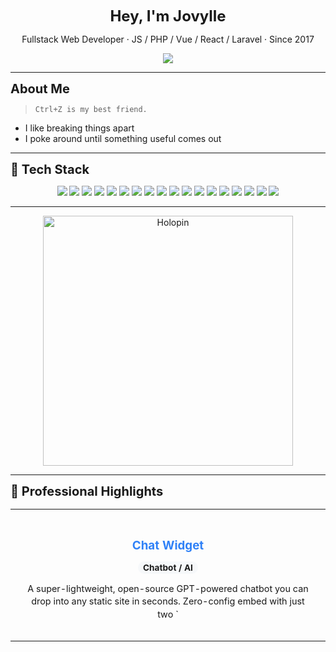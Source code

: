 <p align="center"><strong style="font-size: 1.5rem;">Hey, I'm Jovylle</strong></p>
<p align="center">Fullstack Web Developer · JS / PHP / Vue / React / Laravel · Since 2017</p>

<p align="center">
  <a href="https://jovylle.com" target="_blank">
    <img src="https://img.shields.io/badge/Visit%20Portfolio-000?style=for-the-badge&logo=firefox&logoColor=white" />
  </a>
</p>

---

<div style="font-size: 1.25rem; font-weight: bold">About Me</div>

> `Ctrl+Z is my best friend.`

- I like breaking things apart  
- I poke around until something useful comes out

---

<div style="font-size: 1.25rem; font-weight: bold">🧰 Tech Stack</div>

<p align="center">
  <img src="https://img.shields.io/badge/Astro-FF5D01?style=for-the-badge&logo=astro&logoColor=white" />
  <img src="https://img.shields.io/badge/Blade-000000?style=for-the-badge&logo=blade&logoColor=white" />
  <img src="https://img.shields.io/badge/C%2B%2B-00599C?style=for-the-badge&logo=cplusplus&logoColor=white" />
  <img src="https://img.shields.io/badge/CSS-1572B6?style=for-the-badge&logo=css&logoColor=white" />
  <img src="https://img.shields.io/badge/HTML-E34F26?style=for-the-badge&logo=html&logoColor=white" />
  <img src="https://img.shields.io/badge/Java-000000?style=for-the-badge&logo=java&logoColor=white" />
  <img src="https://img.shields.io/badge/JavaScript-323330?style=for-the-badge&logo=javascript&logoColor=white" />
  <img src="https://img.shields.io/badge/Just-000000?style=for-the-badge&logo=just&logoColor=white" />
  <img src="https://img.shields.io/badge/Objective-C-000000?style=for-the-badge&logo=objective-c&logoColor=white" />
  <img src="https://img.shields.io/badge/PHP-777BB4?style=for-the-badge&logo=php&logoColor=white" />
  <img src="https://img.shields.io/badge/PowerShell-000000?style=for-the-badge&logo=powershell&logoColor=white" />
  <img src="https://img.shields.io/badge/Python-3776AB?style=for-the-badge&logo=python&logoColor=white" />
  <img src="https://img.shields.io/badge/Ruby-CC342D?style=for-the-badge&logo=ruby&logoColor=white" />
  <img src="https://img.shields.io/badge/SCSS-CC6699?style=for-the-badge&logo=scss&logoColor=white" />
  <img src="https://img.shields.io/badge/Shell-89E051?style=for-the-badge&logo=shell&logoColor=white" />
  <img src="https://img.shields.io/badge/Svelte-FF3E00?style=for-the-badge&logo=svelte&logoColor=white" />
  <img src="https://img.shields.io/badge/TypeScript-3178C6?style=for-the-badge&logo=typescript&logoColor=white" />
  <img src="https://img.shields.io/badge/Vue-35495e?style=for-the-badge&logo=vue&logoColor=white" />

</p>


---
<p align="center">
  <a href="https://jovylle.com" target="_blank">
    <img src="https://holopin.me/jovylle" alt="Holopin" width="400" />
  </a>
</p>



---

<div style="font-size: 1.25rem; font-weight: bold">🚀 Professional Highlights</div>

<table align="center">
<tr>
  <td align="center" width="50%" style="vertical-align: top; padding: 20px;">
    <h3 style="color: #2F81F7; margin-bottom: 8px;">Chat Widget</h3>
    <p><strong style="background: #f6f8fa; padding: 2px 8px; border-radius: 12px; font-size: 0.85em;">Chatbot / AI</strong></p>
    <p style="font-size: 0.9em; line-height: 1.4; margin: 12px 0;">A super-lightweight, open-source GPT-powered chatbot you can drop into any static site in seconds. Zero-config embed with just two `<script>` tags, serverless Netlify Function backend to proxy OpenAI calls, fully customizable UI, MIT-licensed, and supports per-user routes and analytics integrations.</p>    <p>
      <a href="https://chat-widget.uft1.com" target="_blank">
        <img src="https://img.shields.io/badge/View%20Project-000?style=for-the-badge&logo=firefox&logoColor=white" />
      </a>
    </p>  </td>
  <td align="center" width="50%" style="vertical-align: top; padding: 20px;">
    <h3 style="color: #2F81F7; margin-bottom: 8px;">Game Tools & Community Feedback</h3>
    <p><strong style="background: #f6f8fa; padding: 2px 8px; border-radius: 12px; font-size: 0.85em;">Game Dev Tools</strong></p>
    <p style="font-size: 0.9em; line-height: 1.4; margin: 12px 0;">Built sfl.uft1.com - a real-time game assistant used daily by hundreds of Sunflower Land players. Created Vue 3/Vite tools with game API integration for strategy optimization. Collected community feedback for continuous UX improvement.</p>    <p>
      <a href="https://sfl.uft1.com" target="_blank">
        <img src="https://img.shields.io/badge/View%20Project-000?style=for-the-badge&logo=firefox&logoColor=white" />
      </a>
    </p>  </td>
</tr>
<tr>
  <td align="center" width="50%" style="vertical-align: top; padding: 20px;">
    <h3 style="color: #2F81F7; margin-bottom: 8px;">Full Stack Deployment with Laravel & Next.js</h3>
    <p><strong style="background: #f6f8fa; padding: 2px 8px; border-radius: 12px; font-size: 0.85em;">DevOps / Full Stack</strong></p>
    <p style="font-size: 0.9em; line-height: 1.4; margin: 12px 0;">Deployed full-stack apps on Linux/Nginx, managed MySQL, and used serverless APIs with Python + GCP.</p>  </td>
  <td align="center" width="50%" style="vertical-align: top; padding: 20px;">
    <h3 style="color: #2F81F7; margin-bottom: 8px;">Frontend UI/UX Craftsmanship</h3>
    <p><strong style="background: #f6f8fa; padding: 2px 8px; border-radius: 12px; font-size: 0.85em;">Frontend</strong></p>
    <p style="font-size: 0.9em; line-height: 1.4; margin: 12px 0;">Expert in converting Figma designs to pixel-perfect responsive interfaces using Vue 3, Nuxt, React, and TailwindCSS. Implemented GSAP/Sal.js animations and mobile-first architectures for optimal user experiences.</p>  </td>
</tr>
<tr>
  <td align="center" width="50%" style="vertical-align: top; padding: 20px;">
    <h3 style="color: #2F81F7; margin-bottom: 8px;">Real-Time API Integrations</h3>
    <p><strong style="background: #f6f8fa; padding: 2px 8px; border-radius: 12px; font-size: 0.85em;">API / Realtime</strong></p>
    <p style="font-size: 0.9em; line-height: 1.4; margin: 12px 0;">Integrated OpenAI, OpenWeather, and game APIs. Automated data fetch with Puppeteer.</p>  </td>
  <td align="center" width="50%" style="vertical-align: top; padding: 20px;">
    <h3 style="color: #2F81F7; margin-bottom: 8px;">Chrome Extensions with Game Automation</h3>
    <p><strong style="background: #f6f8fa; padding: 2px 8px; border-radius: 12px; font-size: 0.85em;">Extensions</strong></p>
    <p style="font-size: 0.9em; line-height: 1.4; margin: 12px 0;">Created browser extensions for Melvor Idle (5.0★ rating) & Sunflower Land with 200+ active users. Built DOM injection, hotkey bindings, task automation, and local storage management for enhanced gameplay experiences.</p>  </td>
</tr>
</table>

---

<div align="center" style="margin-bottom: 20px;">
  <div style="font-size: 1.5rem; font-weight: bold; color: #2F81F7;">⚡ Reaction Game Leaderboard</div>
</div>

<div align="center" style="margin: 20px 0;">
  <a href="https://fast.jovylle.com" target="_blank" style="text-decoration: none;">
    <div style="background: linear-gradient(135deg, #ff6b6b, #ff8e8e); color: white; padding: 16px 32px; border-radius: 25px; font-size: 1.2rem; font-weight: bold; text-align: center; display: inline-block; box-shadow: 0 6px 20px rgba(255, 107, 107, 0.4); transition: all 0.3s ease; border: 3px solid #ff4757;">
      🎮 PLAY GAME NOW! ⚡
    </div>
  </a>
  <br>
  <div style="margin-top: 12px; font-size: 0.85em; color: #666; background: #f8f9fa; padding: 6px 12px; border-radius: 20px; display: inline-block;">
    🏆 Best: 336ms • 📅 Updated: 10/23/2025
  </div>
</div>

<table align="center" style="border-collapse: collapse; width: 100%; max-width: 600px;">
  <thead>
    <tr style="background: #f6f8fa;">
      <th style="padding: 12px; text-align: center; border: 1px solid #d0d7de;">🏆</th>
      <th style="padding: 12px; text-align: left; border: 1px solid #d0d7de;">Player</th>
      <th style="padding: 12px; text-align: center; border: 1px solid #d0d7de;">Time</th>
      <th style="padding: 12px; text-align: center; border: 1px solid #d0d7de;">Date</th>
    </tr>
  </thead>
  <tbody>
    <tr style="background: #ffffff;">
      <td style="padding: 12px; text-align: center; border: 1px solid #d0d7de; font-size: 1.2em;">🥇</td>
      <td style="padding: 12px; text-align: left; border: 1px solid #d0d7de; font-weight: 500;">QuickReactor111</td>
      <td style="padding: 12px; text-align: center; border: 1px solid #d0d7de; font-weight: bold; color: #dc3545; background: #e6ffed;">336ms</td>
      <td style="padding: 12px; text-align: center; border: 1px solid #d0d7de; font-size: 0.9em; color: #666;">10/23/2025</td>
    </tr>
    <tr style="background: #f6f8fa;">
      <td style="padding: 12px; text-align: center; border: 1px solid #d0d7de; font-size: 1.2em;">🥈</td>
      <td style="padding: 12px; text-align: left; border: 1px solid #d0d7de; font-weight: 500;">BraveBard</td>
      <td style="padding: 12px; text-align: center; border: 1px solid #d0d7de; font-weight: bold; color: #dc3545; ">339ms</td>
      <td style="padding: 12px; text-align: center; border: 1px solid #d0d7de; font-size: 0.9em; color: #666;">10/21/2025</td>
    </tr>
    <tr style="background: #ffffff;">
      <td style="padding: 12px; text-align: center; border: 1px solid #d0d7de; font-size: 1.2em;">🥉</td>
      <td style="padding: 12px; text-align: left; border: 1px solid #d0d7de; font-weight: 500;">BraveMonk222</td>
      <td style="padding: 12px; text-align: center; border: 1px solid #d0d7de; font-weight: bold; color: #dc3545; ">344ms</td>
      <td style="padding: 12px; text-align: center; border: 1px solid #d0d7de; font-size: 0.9em; color: #666;">10/22/2025</td>
    </tr>
    <tr style="background: #f6f8fa;">
      <td style="padding: 12px; text-align: center; border: 1px solid #d0d7de; font-size: 1.2em;">4️⃣</td>
      <td style="padding: 12px; text-align: left; border: 1px solid #d0d7de; font-weight: 500;">BraveMonk222</td>
      <td style="padding: 12px; text-align: center; border: 1px solid #d0d7de; font-weight: bold; color: #dc3545; ">361ms</td>
      <td style="padding: 12px; text-align: center; border: 1px solid #d0d7de; font-size: 0.9em; color: #666;">10/22/2025</td>
    </tr>
    <tr style="background: #ffffff;">
      <td style="padding: 12px; text-align: center; border: 1px solid #d0d7de; font-size: 1.2em;">5️⃣</td>
      <td style="padding: 12px; text-align: left; border: 1px solid #d0d7de; font-weight: 500;">FlashPro5</td>
      <td style="padding: 12px; text-align: center; border: 1px solid #d0d7de; font-weight: bold; color: #dc3545; ">363ms</td>
      <td style="padding: 12px; text-align: center; border: 1px solid #d0d7de; font-size: 0.9em; color: #666;">10/21/2025</td>
    </tr>
  </tbody>
</table>

<p align="center" style="margin-top: 20px; font-size: 0.85em; color: #666;">
  <small style="color: #ff6b6b; font-weight: 500;">🔄 Resets every 3 months</small>
</p>

---

<div style="font-size: 1.25rem; font-weight: bold">📊 Stats</div>

<p align="center">
  <img src="https://img.shields.io/badge/Projects-190-blue?style=for-the-badge" />
  <img src="https://img.shields.io/badge/Languages-18-green?style=for-the-badge" />
  <img src="https://img.shields.io/badge/Live%20Sites-46-orange?style=for-the-badge" />
</p>


